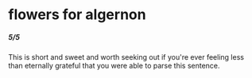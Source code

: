 # flowers for algernon

##### 5/5

This is short and sweet and worth seeking out if you're ever feeling less than eternally grateful that you were able to parse this sentence.